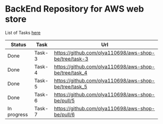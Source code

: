 # BackEnd Repository for AWS web store

List of Tasks [here](https://github.com/EPAM-JS-Competency-center/cloud-development-course-initial)

| Status      | Task   | Url                                                   |
| ----------- | ------ | ----------------------------------------------------- |
| Done        | Task-3 | https://github.com/olya110698/aws-shop-be/tree/task-3 |
| Done        | Task-4 | https://github.com/olya110698/aws-shop-be/tree/task_4 |
| Done        | Task-5 | https://github.com/olya110698/aws-shop-be/tree/task_5 |
| Done        | Task-6 | https://github.com/olya110698/aws-shop-be/pull/5      |
| In progress | Task-7 | https://github.com/olya110698/aws-shop-be/pull/6      |
